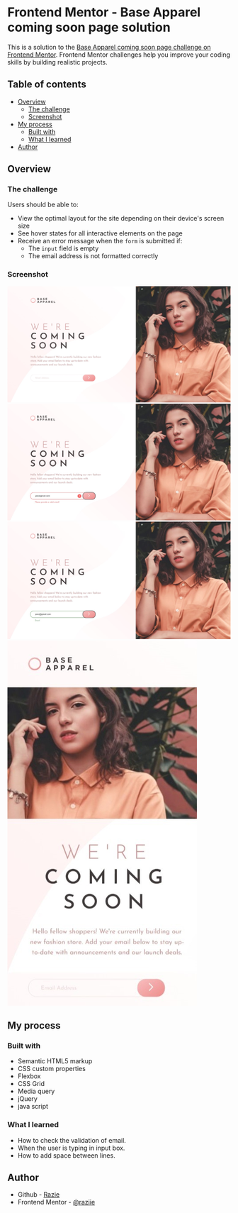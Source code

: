 # Frontend Mentor - Base Apparel coming soon page solution

This is a solution to the [Base Apparel coming soon page challenge on Frontend Mentor](https://www.frontendmentor.io/challenges/base-apparel-coming-soon-page-5d46b47f8db8a7063f9331a0). Frontend Mentor challenges help you improve your coding skills by building realistic projects. 

## Table of contents

- [Overview](#overview)
  - [The challenge](#the-challenge)
  - [Screenshot](#screenshot)
- [My process](#my-process)
  - [Built with](#built-with)
  - [What I learned](#what-i-learned)
- [Author](#author)

## Overview

### The challenge

Users should be able to:

- View the optimal layout for the site depending on their device's screen size
- See hover states for all interactive elements on the page
- Receive an error message when the `form` is submitted if:
  - The `input` field is empty
  - The email address is not formatted correctly

### Screenshot

![desktop-design](./design/desktop-design.jpg)
![active-states-error](./design/active-states.jpg)
![active-states-correct](./design/active-states2.jpg)
![mobile-design](./design/mobile-design.jpg)

## My process

### Built with

- Semantic HTML5 markup
- CSS custom properties
- Flexbox
- CSS Grid
- Media query
- jQuery
- java script

### What I learned

- How to check the validation of email.
- When the user is typing in input box. 
- How to add space between lines.

## Author

- Github - [Razie](https://github.com/raziie)
- Frontend Mentor - [@raziie](https://www.frontendmentor.io/profile/raziie)